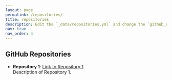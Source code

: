 ```yaml
---
layout: page
permalink: /repositories/
title: repositories
description: Edit the `_data/repositories.yml` and change the `github_users` and `github_repos` lists to include your own GitHub profile and repositories.
nav: true
nav_order: 4
---
```


## GitHub Repositories

<div class="repositories d-flex flex-wrap flex-md-row flex-column justify-content-between align-items-center">

- **Repository 1**: [Link to Repository 1](https://github.com/rejane-paulino/awp-inlandwater)  
  Description of Repository 1.

</div>
